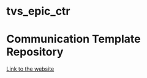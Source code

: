 # tvs_epic_ctr
# Communication Template Repository
[Link to the website](https://walrus-app-u7gf7.ondigitalocean.app/)
